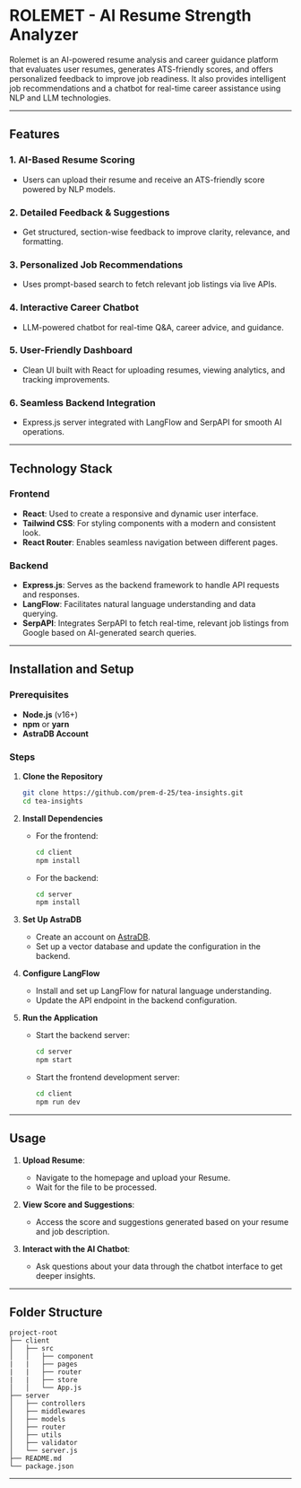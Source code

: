 # ROLEMET - AI Resume Strength Analyzer

Rolemet is an AI-powered resume analysis and career guidance platform that evaluates user resumes, generates ATS-friendly scores, and offers personalized feedback to improve job readiness. It also provides intelligent job recommendations and a chatbot for real-time career assistance using NLP and LLM technologies.

---

## Features

### 1. **AI-Based Resume Scoring**
- Users can upload their resume and receive an ATS-friendly score powered by NLP models.

### 2. **Detailed Feedback & Suggestions**
- Get structured, section-wise feedback to improve clarity, relevance, and formatting.

### 3. **Personalized Job Recommendations**
- Uses prompt-based search to fetch relevant job listings via live APIs.

### 4. **Interactive Career Chatbot**
- LLM-powered chatbot for real-time Q&A, career advice, and guidance.

### 5. **User-Friendly Dashboard**
- Clean UI built with React for uploading resumes, viewing analytics, and tracking improvements.

### 6. **Seamless Backend Integration**
- Express.js server integrated with LangFlow and SerpAPI for smooth AI operations.
---

## Technology Stack

### **Frontend**
- **React**: Used to create a responsive and dynamic user interface.
- **Tailwind CSS**: For styling components with a modern and consistent look.
- **React Router**: Enables seamless navigation between different pages.

### **Backend**
- **Express.js**: Serves as the backend framework to handle API requests and responses.
- **LangFlow**: Facilitates natural language understanding and data querying.
- **SerpAPI**: Integrates SerpAPI to fetch real-time, relevant job listings from Google based on AI-generated search queries.

---

## Installation and Setup

### Prerequisites
- **Node.js** (v16+)
- **npm** or **yarn**
- **AstraDB Account**

### Steps

1. **Clone the Repository**
   ```bash
   git clone https://github.com/prem-d-25/tea-insights.git
   cd tea-insights
   ```

2. **Install Dependencies**
   - For the frontend:
     ```bash
     cd client
     npm install
     ```
   - For the backend:
     ```bash
     cd server
     npm install
     ```

3. **Set Up AstraDB**
   - Create an account on [AstraDB](https://www.datastax.com/astra).
   - Set up a vector database and update the configuration in the backend.

4. **Configure LangFlow**
   - Install and set up LangFlow for natural language understanding.
   - Update the API endpoint in the backend configuration.

5. **Run the Application**
   - Start the backend server:
     ```bash
     cd server
     npm start
     ```
   - Start the frontend development server:
     ```bash
     cd client
     npm run dev
     ```

---

## Usage

1. **Upload Resume**:
   - Navigate to the homepage and upload your Resume.
   - Wait for the file to be processed.

2. **View Score and Suggestions**:
   - Access the score and suggestions generated based on your resume and job description.

3. **Interact with the AI Chatbot**:
   - Ask questions about your data through the chatbot interface to get deeper insights.

---

## Folder Structure
```
project-root
├── client
│   ├── src
│   │   ├── component
|   |   ├── pages
|   |   ├── router
|   |   ├── store
│   │   └── App.js
├── server
│   ├── controllers
│   ├── middlewares
│   ├── models
│   ├── router
│   ├── utils
│   ├── validator
│   └── server.js
├── README.md
└── package.json
```
---


